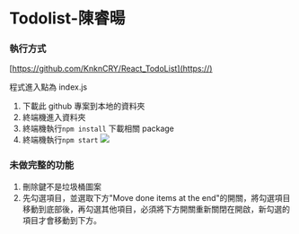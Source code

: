# Todolist-陳睿暘

### 執行方式

[https://github.com/KnknCRY/React_TodoList](https://)

程式進入點為 index.js

1. 下載此 github 專案到本地的資料夾
2. 終端機進入資料夾
3. 終端機執行`npm install` 下載相關 package
4. 終端機執行`npm start`
   ![](https://i.imgur.com/SX6Cgvc.png)

### 未做完整的功能

1. 刪除鍵不是垃圾桶圖案
2. 先勾選項目，並選取下方"Move done items at the end"的開關，將勾選項目移動到底部後，再勾選其他項目，必須將下方開關重新關閉在開啟，新勾選的項目才會移動到下方。
